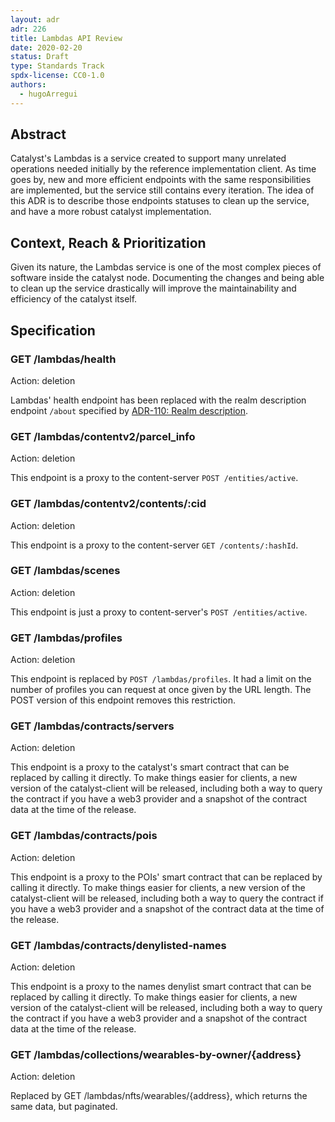 ```yaml
---
layout: adr
adr: 226
title: Lambdas API Review
date: 2020-02-20
status: Draft
type: Standards Track
spdx-license: CC0-1.0
authors:
  - hugoArregui
---
```


## Abstract

Catalyst's Lambdas is a service created to support many unrelated operations needed initially by the reference implementation client. As time goes by, new and more efficient endpoints with the same responsibilities are implemented, but the service still contains every iteration. The idea of this ADR is to describe those endpoints statuses to clean up the service, and have a more robust catalyst implementation.

## Context, Reach & Prioritization

Given its nature, the Lambdas service is one of the most complex pieces of software inside the catalyst node. Documenting the changes and being able to clean up the service drastically will improve the maintainability and efficiency of the catalyst itself.

## Specification

### GET /lambdas/health

Action: deletion

Lambdas' health endpoint has been replaced with the realm description endpoint `/about` specified by [ADR-110: Realm description](./ADR-110-realm-description.md).

### GET /lambdas/contentv2/parcel_info

Action: deletion

This endpoint is a proxy to the content-server `POST /entities/active`.

### GET /lambdas/contentv2/contents/:cid

Action: deletion

This endpoint is a proxy to the content-server `GET /contents/:hashId`.

### GET /lambdas/scenes

Action: deletion

This endpoint is just a proxy to content-server's `POST /entities/active`.

### GET /lambdas/profiles

Action: deletion

This endpoint is replaced by `POST /lambdas/profiles`. It had a limit on the number of profiles you can request at once given by the URL length. The POST version of this endpoint removes this restriction.

### GET /lambdas/contracts/servers

Action: deletion

This endpoint is a proxy to the catalyst's smart contract that can be replaced by calling it directly. To make things easier for clients, a new version of the catalyst-client will be released, including both a way to query the contract if you have a web3 provider and a snapshot of the contract data at the time of the release.

### GET /lambdas/contracts/pois

Action: deletion

This endpoint is a proxy to the POIs' smart contract that can be replaced by calling it directly. To make things easier for clients, a new version of the catalyst-client will be released, including both a way to query the contract if you have a web3 provider and a snapshot of the contract data at the time of the release.

### GET /lambdas/contracts/denylisted-names

Action: deletion

This endpoint is a proxy to the names denylist smart contract that can be replaced by calling it directly. To make things easier for clients, a new version of the catalyst-client will be released, including both a way to query the contract if you have a web3 provider and a snapshot of the contract data at the time of the release.

### GET /lambdas/collections/wearables-by-owner/{address}

Action: deletion

Replaced by GET /lambdas/nfts/wearables/{address}, which returns the same data, but paginated.
